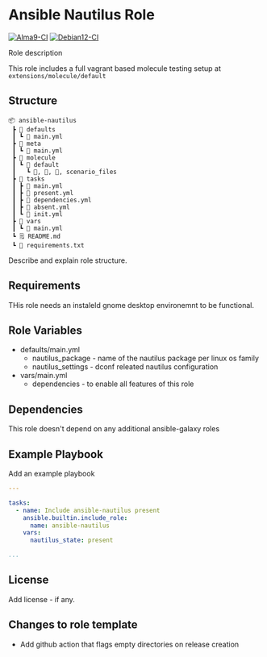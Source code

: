 # Ansible Nautilus Role

[![Alma9-CI](https://github.com/philnewm/ansible-nautilus/actions/workflows/alma9-ci.yml/badge.svg)](https://github.com/philnewm/ansible-nautilus/actions/workflows/alma9-ci.yml)  [![Debian12-CI](https://github.com/philnewm/ansible-nautilus/actions/workflows/debian12-ci.yml/badge.svg)](https://github.com/philnewm/ansible-nautilus/actions/workflows/debian12-ci.yml)

Role description

This role includes a full vagrant based molecule testing setup at `extensions/molecule/default`

## Structure

```code
📦 ansible-nautilus
 ┣ 📂 defaults
 ┃ ┗ 📜 main.yml
 ┣ 📂 meta
 ┃ ┗ 📜 main.yml
 ┣ 📂 molecule
 ┃ ┗ 📂 default
 ┃   ┗ 📜, 📜, 📜, scenario_files
 ┣ 📂 tasks
 ┃ ┣ 📜 main.yml
 ┃ ┣ 📜 present.yml
 ┃ ┣ 📜 dependencies.yml
 ┃ ┣ 📜 absent.yml
 ┃ ┗ 📜 init.yml
 ┣ 📂 vars
 ┃ ┗ 📜 main.yml
 ┗ 🗒️ README.md
 ┗ 📓 requirements.txt

```

Describe and explain role structure.

## Requirements

THis role needs an instaleld gnome desktop environemnt to be functional.

## Role Variables

* defaults/main.yml
  * nautilus_package - name of the nautilus package per linux os family
  * nautilus_settings - dconf releated nautilus configuration
* vars/main.yml
  * dependencies - to enable all features of this role

## Dependencies

This role doesn't depend on any additional ansible-galaxy roles

## Example Playbook

Add an example playbook

```yaml
---

tasks:
  - name: Include ansible-nautilus present
    ansible.builtin.include_role:
      name: ansible-nautilus
    vars:
      nautilus_state: present

...
```

## License

Add license - if any.

## Changes to role template

* Add github action that flags empty directories on release creation
